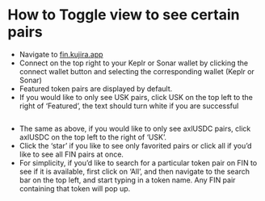 # How to Toggle view to see certain pairs

* Navigate to [fin.kujira.app](https://fin.kujira.app/)
* Connect on the top right to your Keplr or Sonar wallet by clicking the connect wallet button and selecting the corresponding wallet (Keplr or Sonar)
* Featured token pairs are displayed by default.
* If you would like to only see USK pairs, click USK on the top left to the right of ‘Featured’, the text should turn white if you are successful

<figure><img src="https://lh3.googleusercontent.com/mPP-X2p-4onXXw48zYBViVG7yywK3HzeLbG8bomfJ2qEBCGI86C1xytHPJXzs-oHpsppfaozW5fwQIbTIBTudPuQMZ_3jTXt8ESOsEnWk7fAyRWnLINJQzrx8i8Scdcp8_XM11p7IDa9qCrkyNflRsg" alt=""><figcaption></figcaption></figure>

* The same as above, if you would like to only see axlUSDC pairs, click axlUSDC on the top left to the right of ‘USK’.
* Click the ‘star’ if you like to see only favorited pairs or click all if you’d like to see all FIN pairs at once.
* For simplicity, if you’d like to search for a particular token pair on FIN to see if it is available, first click on ‘All’, and then navigate to the search bar on the top left, and start typing in a token name. Any FIN pair containing that  token will pop up.

<figure><img src="https://lh5.googleusercontent.com/dWW8lQBim9CmGSsKiHK2EczJUmJsoXx6BaozIT34t2mF57CtV3kicwpoXnh5ZINOdzX9JEHVpl9KmLtMbVgtaiZG5TNFkym_pq2WF5lNvG0f7R_SYjQxyuK4HV-UJUP_j6pQ4opFo9wXMRr9sQjVuGI" alt=""><figcaption></figcaption></figure>
